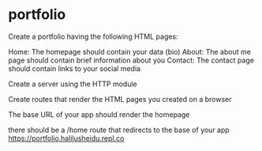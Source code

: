 # portfolio
Create a portfolio having the following HTML pages:

Home: The homepage should contain your data (bio)
About: The about me page should contain brief information about you
Contact: The contact page should contain links to your social media
 

Create a server using the HTTP module

Create routes that render the HTML pages you created on a browser

The base URL of your app should render the homepage

there should be a /home route that redirects to the base of your app
https://portfolio.halilusheidu.repl.co
